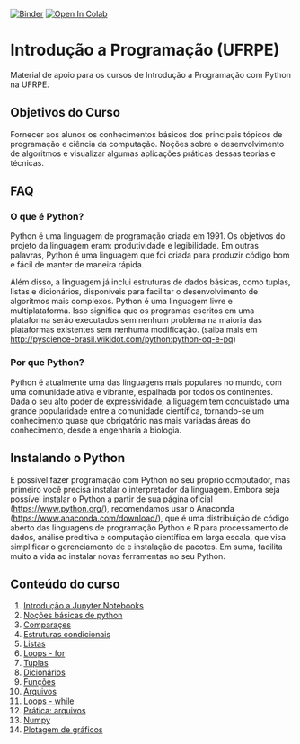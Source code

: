 [![Binder](https://mybinder.org/badge_logo.svg)](https://mybinder.org/v2/gh/ufrpe-ensino/ic-aulas/master)
[![Open In Colab](https://colab.research.google.com/assets/colab-badge.svg)](https://colab.research.google.com/github/ufrpe-ensino/ic-aulas/blob/master/)

# Introdução a Programação (UFRPE)
Material de apoio para os cursos de Introdução a Programação com Python na UFRPE.

## Objetivos do Curso
Fornecer aos alunos os conhecimentos básicos dos principais tópicos de programação e ciência da computação. Noções sobre o desenvolvimento de algoritmos e visualizar algumas aplicações práticas dessas teorias e técnicas.

## FAQ
### O que é Python?
Python é uma linguagem de programação criada em 1991. Os objetivos do projeto da linguagem eram: produtividade e legibilidade. Em outras palavras, Python é uma linguagem que foi criada para produzir código bom e fácil de manter de maneira rápida. 

Além disso, a linguagem já inclui estruturas de dados básicas, como tuplas, listas e dicionários, disponíveis para facilitar o desenvolvimento de algoritmos mais complexos. Python é uma linguagem livre e multiplataforma. Isso significa que os programas escritos em uma plataforma serão executados sem nenhum problema na maioria das plataformas existentes sem nenhuma modificação. (saiba mais em http://pyscience-brasil.wikidot.com/python:python-oq-e-pq)

### Por que Python?
Python é atualmente uma das linguagens mais populares no mundo, com uma comunidade ativa e vibrante, espalhada por todos os continentes. Dada o seu alto poder de expressividade, a liguagem tem conquistado uma grande popularidade entre a comunidade científica, tornando-se um conhecimento quase que obrigatório nas mais variadas áreas do conhecimento, desde a engenharia a biologia.

## Instalando o Python
É possível fazer programação com Python no seu próprio computador, mas primeiro você precisa instalar o interpretador da linguagem. Embora seja possível instalar o Python a partir de sua página oficial (https://www.python.org/), recomendamos usar o Anaconda (https://www.anaconda.com/download/), que é uma distribuição de código aberto das linguagens de programação Python e R para processamento de dados, análise preditiva e computação científica em larga escala, que visa simplificar o gerenciamento de e instalação de pacotes. Em suma, facilita muito a vida ao instalar novas ferramentas no seu Python.

## Conteúdo do curso
1. [Introdução a Jupyter Notebooks](https://github.com/ufrpe-ensino/ic-aulas/notebooks/blob/master/notebooks/00_Intro.ipynb) 
2. [Noções básicas de python](https://github.com/ufrpe-ensino/ic-aulas/notebooks/blob/master/notebooks/01_IntroPython.ipynb)
3. [Comparaçes](https://github.com/ufrpe-ensino/ic-aulas/notebooks/blob/master/notebooks/02_Comparações.ipynb)
4. [Estruturas condicionais](https://github.com/ufrpe-ensino/ic-aulas/notebooks/blob/master/notebooks/03_Condicionais.ipynb)
5. [Listas](https://github.com/ufrpe-ensino/ic-aulas/notebooks/blob/master/notebooks/04_Listas.ipynb)
6. [Loops - for](https://github.com/ufrpe-ensino/ic-aulas/notebooks/blob/master/notebooks/05_ListasLoops.ipynb)
7. [Tuplas](https://github.com/ufrpe-ensino/ic-aulas/notebooks/blob/master/notebooks/06_Tuplas.ipynb)
8. [Dicionários](https://github.com/ufrpe-ensino/ic-aulas/notebooks/blob/master/notebooks/07_Dicionarios.ipynb)
9. [Funções](https://github.com/ufrpe-ensino/ic-aulas/notebooks/blob/master/notebooks/08_Funcoes.ipynb)
10. [Arquivos](https://github.com/ufrpe-ensino/ic-aulas/notebooks/blob/master/notebooks/09_Arquivos.ipynb)
11. [Loops - while](https://github.com/ufrpe-ensino/ic-aulas/notebooks/blob/master/notebooks/10_LoopWhile.ipynb)
12. [Prática: arquivos](https://github.com/ufrpe-ensino/ic-aulas/notebooks/blob/master/notebooks/11_PraticaArquivos.ipynb)
13. [Numpy](https://github.com/ufrpe-ensino/ic-aulas/notebooks/blob/master/notebooks/12_Numpy.ipynb)
14. [Plotagem de gráficos](https://github.com/ufrpe-ensino/ic-aulas/notebooks/blob/master/notebooks/13_Matplotlib.ipynb)
